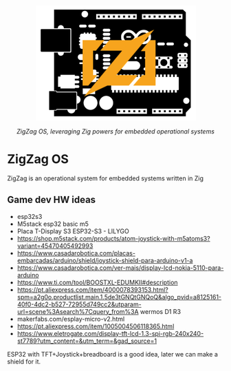 <p align="center">
  <a href="https://github.com/wainejr/ZigZagOS"><img src="./logo.png" alt="ZigZag OS"></a>
</p>
<p align="center">
    <em>ZigZag OS, leveraging Zig powers for embedded operational systems</em>
</p>

# ZigZag OS

ZigZag is an operational system for embedded systems written in Zig


## Game dev HW ideas

* ​​esp32s3
* M5stack esp32 basic m5
* Placa T-Display S3 ESP32-S3 - LILYGO
* https://shop.m5stack.com/products/atom-joystick-with-m5atoms3?variant=45470405492993
* https://www.casadarobotica.com/placas-embarcadas/arduino/shield/joystick-shield-para-arduino-v1-a
* https://www.casadarobotica.com/ver-mais/display-lcd-nokia-5110-para-arduino
* https://www.ti.com/tool/BOOSTXL-EDUMKII#description
* https://pt.aliexpress.com/item/4000078393153.html?spm=a2g0o.productlist.main.1.5de3tGNQtGNQoQ&algo_pvid=a8125161-40f0-4dc2-b527-72955d749cc2&utparam-url=scene%3Asearch%7Cquery_from%3A wermos D1 R3
* makerfabs.com/esplay-micro-v2.html
* https://pt.aliexpress.com/item/1005004506118365.html
* https://www.eletrogate.com/display-tft-lcd-1.3-spi-rgb-240x240-st7789?utm_content=&utm_term=&gad_source=1

ESP32 with TFT+Joystick+breadboard is a good idea, later we can make a shield for it.